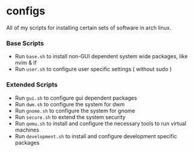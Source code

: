 # configs
All of my scripts for installing certain sets of software in arch linux.


### Base Scripts
* Run `base.sh` to install non-GUI dependent system wide packages, like nvim & lf
* Run `user.sh` to configure user specific settings ( without sudo )

### Extended Scripts
* Run `gui.sh` to configure gui dependent packages
* Run `dwm.sh` to configure the system for dwm
* Run `gnome.sh` to configure the system for gnome
* Run `secure.sh` to extend the system security
* Run `qemu.sh` to install and configure the necessary tools to run virtual machines
* Run `development.sh` to install and configure development specific packages
